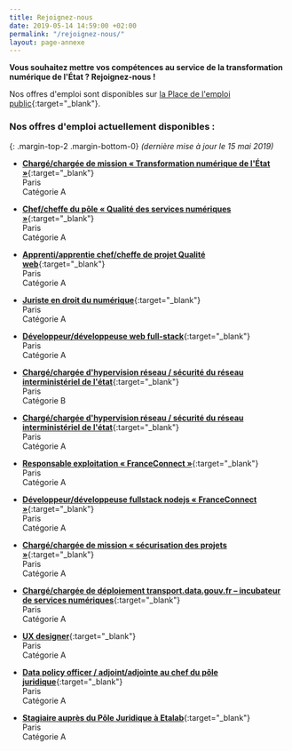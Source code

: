 ```yaml
---
title: Rejoignez-nous
date: 2019-05-14 14:59:00 +02:00
permalink: "/rejoignez-nous/"
layout: page-annexe
---
```


**Vous souhaitez mettre vos compétences au service de la transformation numérique de l'État ? Rejoignez-nous !**

Nos offres d'emploi sont disponibles sur [la Place de l'emploi public](https://www.place-emploi-public.gouv.fr/){:target="_blank"}.

### Nos offres d'emploi actuellement disponibles :
{: .margin-top-2 .margin-bottom-0} 
*(dernière mise à jour le 15 mai 2019)*
<br>
* [**Chargé/chargée de mission « Transformation numérique de l'État »**](https://www.place-emploi-public.gouv.fr/offre-emploi/chargee-de-mission--transformation-numerique-de-l-etat--reference-2019-198613 "Chargé.e de mission « Transformation numérique de l'État » - Nouvelle fenêtre"){:target="_blank"}
<br>Paris
<br>Catégorie A

* [**Chef/cheffe du pôle « Qualité des services numériques »**](https://www.place-emploi-public.gouv.fr/offre-emploi/chef-du-pole---qualite-des-services-numeriques--fh-reference-2019-198156 "Chef du pôle « Qualité des services numériques » - Nouvelle fenêtre"){:target="_blank"}
<br>Paris
<br>Catégorie A

* [**Apprenti/apprentie chef/cheffe de projet Qualité web**](https://www.place-emploi-public.gouv.fr/offre-emploi/chefcheffe-de-projet-qualite-web-reference-2019-195458 "Apprenti/e chef/cheffe de projet Qualité web - Nouvelle fenêtre"){:target="_blank"}
<br>Paris
<br>Catégorie A

* [**Juriste en droit du numérique**](https://www.place-emploi-public.gouv.fr/offre-emploi/juriste-en-droit-du-numerique-fh-reference-2019-195469 "Juriste en droit du numérique - Nouvelle fenêtre"){:target="_blank"}
<br>Paris
<br>Catégorie A

* [**Développeur/développeuse web full-stack**](https://www.place-emploi-public.gouv.fr/offre-emploi/developpeuse-ou-developpeur-web-full-stack-reference-2019-195465 "Développeur/développeuse web full-stack - Nouvelle fenêtre"){:target="_blank"}
<br>Paris
<br>Catégorie A

* [**Chargé/chargée d'hypervision réseau / sécurité du réseau interministériel de l'état**](https://www.place-emploi-public.gouv.fr/offre-emploi/chargee-d-hypervision-reseau--securite-du-reseau-interministeriel-de-l-etat-reference-2019-194152 "Chargé/chargée d'hypervision réseau / sécurité du réseau interministériel de l'état - Nouvelle fenêtre"){:target="_blank"}
<br>Paris
<br>Catégorie B

* [**Chargé/chargée d'hypervision réseau / sécurité du réseau interministériel de l'état**](https://www.place-emploi-public.gouv.fr/offre-emploi/chargee-d-hypervision-reseau--securite-du-reseau-interministeriel-de-l-etat-reference-2019-194149 "Chargé/chargée d'hypervision réseau / sécurité du réseau interministériel de l'état - Nouvelle fenêtre"){:target="_blank"}
<br>Paris
<br>Catégorie A

* [**Responsable exploitation « FranceConnect »**](https://www.place-emploi-public.gouv.fr/offre-emploi/responsable-exploitation--franceconnect--fh-reference-2019-180307 "Responsable exploitation FranceConnect - Nouvelle fenêtre"){:target="_blank"}
<br>Paris
<br>Catégorie A

* [**Développeur/développeuse fullstack nodejs « FranceConnect »**](https://www.place-emploi-public.gouv.fr/offre-emploi/developpeur-fullstack-nodejs--franceconnect--fh-reference-2019-180298 "Développeur fullstack nodejs FranceConnect - Nouvelle fenêtre"){:target="_blank"}
<br>Paris
<br>Catégorie A

* [**Chargé/chargée de mission « sécurisation des projets »**](https://www.place-emploi-public.gouv.fr/offre-emploi/chargee-de-mission-securisation-des-projets--reference-2019-176037 "Chargé/chargée de mission sécurisation des projets - Nouvelle fenêtre"){:target="_blank"}
<br>Paris
<br>Catégorie A

* [**Chargé/chargée de déploiement transport.data.gouv.fr – incubateur de services numériques**](https://www.place-emploi-public.gouv.fr/offre-emploi/chargee-de-deploiement-transportdatagouvfr--incubateur-de-services-numeriques-reference-2019-167746){:target="_blank"}
<br>Paris
<br>Catégorie A

* [**UX designer**](https://www.place-emploi-public.gouv.fr/offre-emploi/ux-designer-reference-2019-167742){:target="_blank"}
<br>Paris
<br>Catégorie A

* [**Data policy officer / adjoint/adjointe au chef du pôle juridique**](https://www.place-emploi-public.gouv.fr/offre-emploi/data-policy-officeradjoint-au-chef-du-ple-juridique-fh-reference-2019-195474){:target="_blank"}
<br>Paris
<br>Catégorie A

* [**Stagiaire auprès du Pôle Juridique à Etalab**](https://www.place-emploi-public.gouv.fr/offre-emploi/stagiaire-aupres-du-pole-juridique-a-etalab-reference-2019-191971){:target="_blank"}
<br>Paris
<br>Catégorie A







